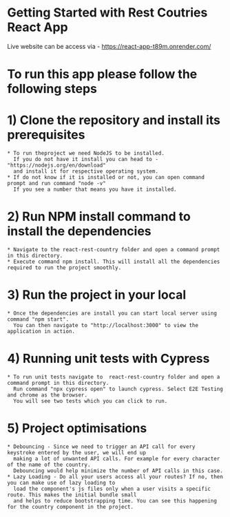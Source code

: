 # Getting Started with Rest Coutries React App
  Live website can be access via - https://react-app-t89m.onrender.com/

# To run this app please follow the following steps

# 1) Clone the repository and install its prerequisites
    * To run theproject we need NodeJS to be installed. 
      If you do not have it install you can head to - "https://nodejs.org/en/download" 
      and install it for respective operating system.
    * If do not know if it is installed or not, you can open command prompt and run command "node -v"
      If you see a number that means you have it installed.
      
# 2) Run NPM install command to install the dependencies
    * Navigate to the react-rest-country folder and open a command prompt in this directory.
    * Execute command npm install. This will install all the dependencies required to run the project smoothly.

# 3) Run the project in your local
    * Once the dependencies are install you can start local server using command "npm start".
      You can then navigate to "http://localhost:3000" to view the application in action.

# 4) Running unit tests with Cypress
    * To run unit tests navigate to  react-rest-country folder and open a command prompt in this directory.
      Run command "npx cypress open" to launch cypress. Select E2E Testing and chrome as the browser.
      You will see two tests which you can click to run.

# 5) Project optimisations
    * Debouncing - Since we need to trigger an API call for every keystroke entered by the user, we will end up 
      making a lot of unwanted API calls. For example for every character of the name of the country.
      Debouncing would help minimize the number of API calls in this case.
    * Lazy Loading - Do all your users access all your routes? If no, then you can make use of lazy loading to
      load the component's js files only when a user visits a specific route. This makes the initial bundle small
      and helps to reduce bootstrapping time. You can see this happening for the country component in the project.
